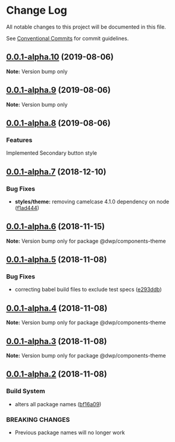 # Change Log

All notable changes to this project will be documented in this file.

See [Conventional Commits](https://conventionalcommits.org) for commit guidelines.

## [0.0.1-alpha.10](https://github.com/dwp/dwp-components/compare/v0.0.1-alpha.9...v0.0.1-alpha.10) (2019-08-06)

**Note:** Version bump only


## [0.0.1-alpha.9](https://github.com/dwp/dwp-components/compare/v0.0.1-alpha.8...v0.0.1-alpha.9) (2019-08-06)
    
**Note:** Version bump only

## [0.0.1-alpha.8](https://github.com/dwp/dwp-components/compare/v0.0.1-alpha.7...v0.0.1-alpha.8)  (2019-08-06)

### Features
Implemented Secondary button style

## [0.0.1-alpha.7](https://github.com/dwp/dwp-components/compare/v0.0.1-alpha.6...v0.0.1-alpha.7) (2018-12-10)


### Bug Fixes

* **styles/theme:** removing camelcase 4.1.0 dependency on node ([f1ad444](https://github.com/dwp/dwp-components/commit/f1ad444))





## [0.0.1-alpha.6](https://github.com/dwp/dwp-components/compare/v0.0.1-alpha.5...v0.0.1-alpha.6) (2018-11-15)

**Note:** Version bump only for package @dwp/components-theme





## [0.0.1-alpha.5](https://github.com/dwp/dwp-components/compare/v0.0.1-alpha.3...v0.0.1-alpha.5) (2018-11-08)


### Bug Fixes

* correcting babel build files to exclude test specs ([e293ddb](https://github.com/dwp/dwp-components/commit/e293ddb))





## [0.0.1-alpha.4](https://github.com/dwp/dwp-components/compare/v0.0.1-alpha.3...v0.0.1-alpha.4) (2018-11-08)

**Note:** Version bump only for package @dwp/components-theme





## [0.0.1-alpha.3](https://github.com/dwp/dwp-components/compare/v0.0.1-alpha.2...v0.0.1-alpha.3) (2018-11-08)

**Note:** Version bump only for package @dwp/components-theme





## [0.0.1-alpha.2](https://github.com/dwp/dwp-components/compare/v0.0.1-alpha.0...v0.0.1-alpha.2) (2018-11-08)


### Build System

* alters all package names ([bf16a09](https://github.com/dwp/dwp-components/commit/bf16a09))


### BREAKING CHANGES

* Previous package names will no longer work
